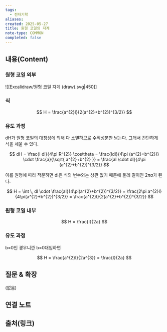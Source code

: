 ```yaml
---
tags:
  - 전자기학
aliases: 
created: 2025-05-27
title: 원형 코일의 자계
note-type: COMMON
completed: false
---
```


## 내용(Content)
### 원형 코일 외부
![[Excalidraw/원형 코일 자계 (draw).svg|450]]
### 식
$$
H = \frac{a^{2}I}{2(a^{2}+b^{2})^{3/2}}
$$
### 유도 과정
dH가 원형 코일의 대칭성에 의해 다 소멸하므로 수직성분만 남는다. 그래서 간단하게 식을 세울 수 있다.

$$
dH = \frac{I dl}{4\pi R^{2}} \cos\theta = \frac{Idl}{4\pi (a^{2}+b^{2})} \cdot \frac{a}{\sqrt{ a^{2}+b^{2} }} = \frac{aI \cdot dl}{4\pi (a^{2}+b^{2})^{3/2}}
$$


이를 원형에 따라 적분하면 dl은 식의 변수와는 상관 없기 때문에 둘레 길이인 $2\pi a$가 된다.

$$
H = \int \, dl \cdot \frac{aI}{4\pi(a^{2}+b^{2})^{3/2}} = \frac{2\pi a^{2}I}{4\pi(a^{2}+b^{2})^{3/2}} = \frac{a^{2}I}{2(a^{2}+b^{2})^{3/2}}
$$


### 원형 코일 내부

$$
H = \frac{I}{2a}
$$


### 유도 과정

b=0인 경우니깐 b=0대입하면

$$
H = \frac{a^{2}I}{2a^{3}} = \frac{I}{2a}
$$
## 질문 & 확장

(없음)

## 연결 노트

## 출처(링크)

